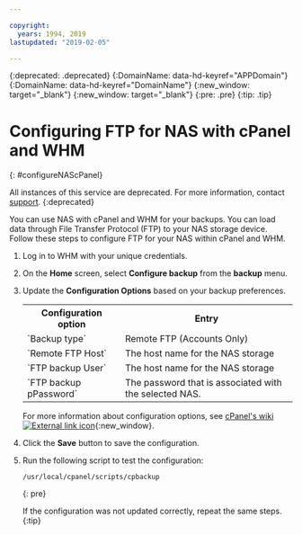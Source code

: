 ```yaml
---

copyright:
  years: 1994, 2019
lastupdated: "2019-02-05"

---
```

{:deprecated: .deprecated}
{:DomainName: data-hd-keyref="APPDomain"}
{:DomainName: data-hd-keyref="DomainName"}
{:new_window: target="_blank"}
{:new_window: target="_blank"}
{:pre: .pre}
{:tip: .tip}

# Configuring FTP for NAS with cPanel and WHM
{: #configureNAScPanel}

All instances of this service are deprecated. For more information, contact [support](https://www.ibm.com/cloud-computing/bluemix/contact-us).
{:deprecated}

You can use NAS with cPanel and WHM for your backups. You can load data through File Transfer Protocol (FTP) to your NAS storage device. Follow these steps to configure FTP for your NAS within cPanel and WHM.

1. Log in to WHM with your unique credentials.

2. On the **Home** screen, select **Configure backup** from the **backup** menu.

3. Update the **Configuration Options** based on your backup preferences.

   <table>
   <tr>
     <th>Configuration option</th>
     <th>Entry</th>
   </tr>
   <tr>
     <td>`Backup type`</td>
     <td>Remote FTP (Accounts Only)</td>
   </tr>
   <tr>
     <td>`Remote FTP Host`</td>
     <td>The host name for the NAS storage</td>
   </tr>
   <tr>
     <td>`FTP backup User`</td>
     <td>The host name for the NAS storage</td>
   </tr>
   <tr>
     <td>`FTP backup pPassword`</td>
     <td>The password that is associated with the selected NAS.</td>
   </tr>
   </table>

   For more information about configuration options, see [cPanel's wiki ![External link icon](../../icons/launch-glyph.svg "External link icon")](https://docs.cpanel.net/display/68Docs/Backup+Configuration#70704c1ed4aa4817b989519beca3f78d){:new_window}.

4. Click the **Save** button to save the configuration.

5. Run the following script to test the configuration:

   ```
   /usr/local/cpanel/scripts/cpbackup
   ```
   {: pre}

   If the configuration was not updated correctly, repeat the same steps.
   {:tip}
